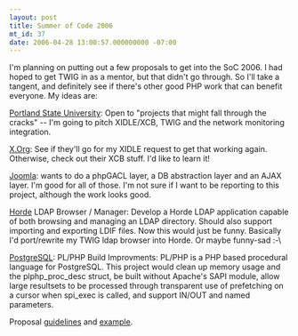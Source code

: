 ```yaml
---
layout: post
title: Summer of Code 2006
mt_id: 37
date: 2006-04-28 13:00:57.000000000 -07:00
---
```

I'm planning on putting out a few proposals to get into the SoC 2006. I had
hoped to get TWIG in as a mentor, but that didn't go through. So I'll take a
tangent, and definitely see if there's other good PHP work that can benefit
everyone. My ideas are:

[Portland State University](http://summer.cs.pdx.edu/?q=node/12):
Open to "projects that might fall through the cracks" -- I'm going to pitch
XIDLE/XCB, TWIG and the network monitoring integration.

[X.Org](http://xorg.freedesktop.org/wiki/SummerOfCodeIdeas):
See if they'll go for my XIDLE request to get that working again. Otherwise,
check out their XCB stuff. I'd like to learn it!

[Joomla](http://dev.joomla.org/content/view/1360/85/): wants to do a
phpGACL layer, a DB abstraction layer and an AJAX layer. I'm good for all of
those. I'm not sure if I want to be reporting to this project, although the
work looks good.

[Horde](http://wiki.horde.org/SummerOfCode2006) LDAP Browser / Manager:
Develop a Horde LDAP application capable of both browsing and managing
an LDAP directory. Should also support importing and exporting LDIF files. Now
this would just be funny. Basically I'd port/rewrite my TWIG ldap browser into
Horde. Or maybe funny-sad :-\

[PostgreSQL](http://www.postgresql.org/developer/summerofcode):
PL/PHP Build Improvments: PL/PHP is a PHP based procedural language for
PostgreSQL. This project would clean up memory usage and the plphp_proc_desc
struct, be built without Apache's SAPI module, allow large resultsets to be
processed through transparent use of prefetching on a cursor when spi_exec is
called, and support IN/OUT and named parameters.

Proposal [guidelines](http://www.perlfoundation.org/gc/grants/proposals.html) and [example](http://mediawiki.blender.org/index.php/BlenderDev/SoCIKProposal).

